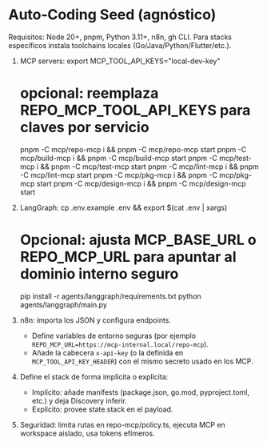 # Auto‑Coding Seed (agnóstico)

Requisitos: Node 20+, pnpm, Python 3.11+, n8n, gh CLI. Para stacks específicos instala toolchains locales (Go/Java/Python/Flutter/etc.).

1) MCP servers:
   export MCP_TOOL_API_KEYS="local-dev-key"
   # opcional: reemplaza REPO_MCP_TOOL_API_KEYS para claves por servicio
   pnpm -C mcp/repo-mcp i && pnpm -C mcp/repo-mcp start
   pnpm -C mcp/build-mcp i && pnpm -C mcp/build-mcp start
   pnpm -C mcp/test-mcp  i && pnpm -C mcp/test-mcp start
   pnpm -C mcp/lint-mcp  i && pnpm -C mcp/lint-mcp start
   pnpm -C mcp/pkg-mcp   i && pnpm -C mcp/pkg-mcp start
   pnpm -C mcp/design-mcp i && pnpm -C mcp/design-mcp start

2) LangGraph:
   cp .env.example .env && export $(cat .env | xargs)
   # Opcional: ajusta MCP_BASE_URL o REPO_MCP_URL para apuntar al dominio interno seguro
   pip install -r agents/langgraph/requirements.txt
   python agents/langgraph/main.py

3) n8n: importa los JSON y configura endpoints.
   - Define variables de entorno seguras (por ejemplo `REPO_MCP_URL=https://mcp-internal.local/repo-mcp`).
   - Añade la cabecera `x-api-key` (o la definida en `MCP_TOOL_API_KEY_HEADER`) con el mismo secreto usado en los MCP.

4) Define el stack de forma implícita o explícita:
   - Implícito: añade manifests (package.json, go.mod, pyproject.toml, etc.) y deja Discovery inferir.
   - Explícito: provee state.stack en el payload.

5) Seguridad: limita rutas en repo-mcp/policy.ts, ejecuta MCP en workspace aislado, usa tokens efímeros.
